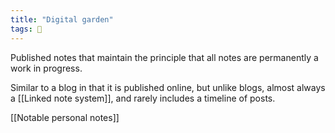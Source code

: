 ```yaml
---
title: "Digital garden"
tags: 🌱
---
```

Published notes that maintain the principle that all notes are permanently a work in progress. 

Similar to a blog in that it is published online, but unlike blogs, almost always a [[Linked note system]], and rarely includes a timeline of posts.

[[Notable personal notes]]